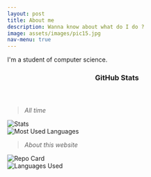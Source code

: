 ```yaml
---
layout: post
title: About me
description: Wanna know about what do I do ?
image: assets/images/pic15.jpg
nav-menu: true
---
```


I'm a student of computer science.

<header class="major">
	<h3>GitHub Stats</h3>
</header>

> *All time*

![Stats](https://github-readme-stats.vercel.app/api?username=Ritwikrajsingh&show_icons=true&custom_title=My_GitHub_Stats&icon_color=ec8d81&title_color=8d82c4&text_color=9bf1ff&bg_color=2a2f4a&hide_border=true "GitHub Stats!")
<br>
![Most Used Languages](https://github-readme-stats.vercel.app/api/top-langs/?username=Ritwikrajsingh&langs_count=6&icon_color=ec8d81&title_color=8d82c4&text_color=9bf1ff&bg_color=2a2f4a&hide_border=true "Languages Stats!")

> *About this website*

![Repo Card](https://github-readme-stats.vercel.app/api/pin/?username=Ritwikrajsingh&repo=ritwikrajsingh.github.io&show_owner=true&icon_color=ec8d81&title_color=8d82c4&text_color=9bf1ff&bg_color=2a2f4a&hide_border=true "ritwikrajsingh.github.io | Repo Card!") 
<br>
![Languages Used](https://github-readme-stats.vercel.app/api/top-langs/?username=Ritwikrajsingh&langs_count=6&icon_color=ec8d81&title_color=8d82c4&text_color=9bf1ff&bg_color=2a2f4a&hide_border=true&hide=Python&layout=compact "Languages Used") 


<!--
<div>
<p align="center">  
<img align="center" title="Demon's Stats" width="536px" alt="Github Stats" src="https://github-readme-stats.vercel.app/api?username=Ritwikrajsingh&icon_color=#e5958c&show_icons=true&hide_border=true&hide=prs&theme=nightowl&layout=compact" /><img align="center" title="Languages Used" width="317px" alt="Most Used Languages" src="https://github-readme-stats.vercel.app/api/top-langs/?username=Ritwikrajsingh&icon_color=#e5958c&langs_count=6&theme=nightowl&hide_border=true" />
</p>
</div>
  #blue_light = "2a2f4a"
  #blue_dark = "242943"
  #purple = "8d82c4"
  #cyan = "9bf1ff"
  #peach = "ec8d81"

[title]:&title_color=8d82c4
[text]:&text_color=9bf1ff
[icon]:&icon_color=ec8d81
[bg]:&bg_color=242943
!-->

